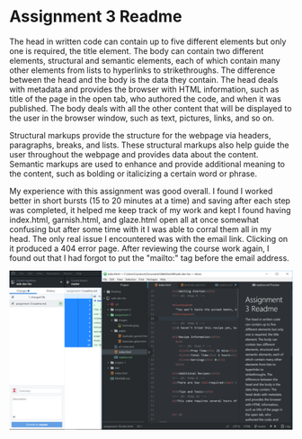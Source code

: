# Assignment 3 Readme

The head in written code can contain up to five different elements but only
one is required, the title element.  The body can contain two different
elements, structural and semantic elements, each of which contain many
other elements from lists to hyperlinks to strikethroughs.  The difference
between the head and the body is the data they contain.  The head deals with
metadata and provides the browser with HTML information, such as title of the
page in the open tab, who authored the code, and when it was published.  The
body deals with all the other content that will be displayed to the user
in the browser window, such as text, pictures, links, and so on.

Structural markups provide the structure for the webpage via headers, paragraphs, breaks, and lists.  These structural markups also help guide the user throughout the webpage and provides data about the content.  Semantic markups are used to enhance and provide additional meaning to the content, such as bolding or italicizing a certain word or phrase.

My experience with this assignment was good overall.  I found I worked better in short bursts (15 to 20 minutes at a time) and saving after each step was completed, it helped me keep track of my work and kept  I found having index.html, garnish.html, and glaze.html open all at once somewhat confusing but after some time with it I was able to corral them all in my head.  The only real issue I encountered was with the email link.  Clicking on it produced a 404 error page.  After reviewing the course work again, I found out that I had forgot to put the "mailto:" tag before the email address.

![Image of Assignment 3](./images/Assignment3Screenshot.png)

